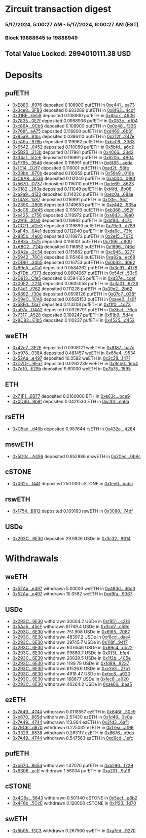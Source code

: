 # Zircuit transaction digest
### 5/17/2024, 5:00:27 AM - 5/17/2024, 6:00:27 AM (EST)
### Block 19888645 to 19888949

## Total Value Locked: 2994010111.38 USD

# Deposits
## pufETH
- [0xE880...6976](https://etherscan.io/address/0xE880D147f3a0c9AA25A721920A6C81303abd6976) deposited 0.108900 pufETH in [0xe441...ea73](https://etherscan.io/tx/0xE880D147f3a0c9AA25A721920A6C81303abd6976)
- [0x3ce8...3FB3](https://etherscan.io/address/0x3ce8eaF9894E45cCe7CcbC3B8bc07063B2303FB3) deposited 0.683289 pufETH in [0x8f63...4cdf](https://etherscan.io/tx/0x3ce8eaF9894E45cCe7CcbC3B8bc07063B2303FB3)
- [0x31BE...6e58](https://etherscan.io/address/0x31BE709A81b61d86872c52e43d6f2d33e4ED6e58) deposited 0.108900 pufETH in [0x65c7...4606](https://etherscan.io/tx/0x31BE709A81b61d86872c52e43d6f2d33e4ED6e58)
- [0x7835...0E7f](https://etherscan.io/address/0x7835aC2C279E43A51BCa48C82facdDa0630B0E7f) deposited 0.0998906 pufETH in [0x053c...df04](https://etherscan.io/tx/0x7835aC2C279E43A51BCa48C82facdDa0630B0E7f)
- [0xc86A...9Cb5](https://etherscan.io/address/0xc86AA6c825b2BdF7C7b1b4cA7cFf8f2732719Cb5) deposited 0.108900 pufETH in [0x0c48...f336](https://etherscan.io/tx/0xc86AA6c825b2BdF7C7b1b4cA7cFf8f2732719Cb5)
- [0x768f...aA75](https://etherscan.io/address/0x768feaBbA7D3E6aD4AdE9a664b4396BD0619aA75) deposited 0.116800 pufETH in [0xd469...6b6f](https://etherscan.io/tx/0x768feaBbA7D3E6aD4AdE9a664b4396BD0619aA75)
- [0x85a9...81bc](https://etherscan.io/address/0x85a93B3384DC4f786a4889958Ce4D71a08C881bc) deposited 0.0396110 pufETH in [0x212f...247e](https://etherscan.io/tx/0x85a93B3384DC4f786a4889958Ce4D71a08C881bc)
- [0xcA9a...978b](https://etherscan.io/address/0xcA9af1900C009AEa3c1F9C1d298ff9Ec273e978b) deposited 0.119962 pufETH in [0xbc09...3363](https://etherscan.io/tx/0xcA9af1900C009AEa3c1F9C1d298ff9Ec273e978b)
- [0x6542...0452](https://etherscan.io/address/0x6542E8c4c2989A5615CB075Eaf9Dd75dDc860452) deposited 0.110059 pufETH in [0x5bfd...a6c2](https://etherscan.io/tx/0x6542E8c4c2989A5615CB075Eaf9Dd75dDc860452)
- [0x5B23...313b](https://etherscan.io/address/0x5B2379165FC7692DA57aFb26F7521BD7e357313b) deposited 0.117981 pufETH in [0x4066...23d2](https://etherscan.io/tx/0x5B2379165FC7692DA57aFb26F7521BD7e357313b)
- [0x34af...5CeE](https://etherscan.io/address/0x34afaB2aF39B5AB50403875289c7EAe8730c5CeE) deposited 0.116991 pufETH in [0x620b...4904](https://etherscan.io/tx/0x34afaB2aF39B5AB50403875289c7EAe8730c5CeE)
- [0xF765...9546](https://etherscan.io/address/0xF7659DBf1062248E00809cceE43C8B11a29F9546) deposited 0.116991 pufETH in [0x6f83...aeda](https://etherscan.io/tx/0xF7659DBf1062248E00809cceE43C8B11a29F9546)
- [0x1E14...D2f7](https://etherscan.io/address/0x1E1434F2dc217384F94F81dCb4e97D48b7fcD2f7) deposited 0.116001 pufETH in [0xad2f...58fe](https://etherscan.io/tx/0x1E1434F2dc217384F94F81dCb4e97D48b7fcD2f7)
- [0x38bb...870b](https://etherscan.io/address/0x38bbf8f0038CD05a6a1d3B2e12307D76c2DC870b) deposited 0.110059 pufETH in [0x58e9...016e](https://etherscan.io/tx/0x38bbf8f0038CD05a6a1d3B2e12307D76c2DC870b)
- [0xC9A8...b536](https://etherscan.io/address/0xC9A8166BBcDA338f4ed25cC439c3fd504f38b536) deposited 0.112040 pufETH in [0xa004...096f](https://etherscan.io/tx/0xC9A8166BBcDA338f4ed25cC439c3fd504f38b536)
- [0x5670...D737](https://etherscan.io/address/0x56703B11BC9AC67Aa4362877033A5c5a8AE4D737) deposited 0.115010 pufETH in [0xde69...8623](https://etherscan.io/tx/0x56703B11BC9AC67Aa4362877033A5c5a8AE4D737)
- [0x0182...263a](https://etherscan.io/address/0x0182254F7df369861A5726AE043c4cA9830B263a) deposited 0.111049 pufETH in [0xf4fd...8b08](https://etherscan.io/tx/0x0182254F7df369861A5726AE043c4cA9830B263a)
- [0xa2a9...d133](https://etherscan.io/address/0xa2a9ed802F855784b1361FE4e84eb47F9Da9d133) deposited 0.114020 pufETH in [0xec0a...68ae](https://etherscan.io/tx/0xa2a9ed802F855784b1361FE4e84eb47F9Da9d133)
- [0x14A8...1a87](https://etherscan.io/address/0x14A8396292d46c344738aC5515FF73fBE55A1a87) deposited 0.116991 pufETH in [0xf3fe...f6cf](https://etherscan.io/tx/0x14A8396292d46c344738aC5515FF73fBE55A1a87)
- [0x2390...2808](https://etherscan.io/address/0x2390A41D9d5fe7E9CF64eDa6a8c54947D3692808) deposited 0.149653 pufETH in [0xe442...535a](https://etherscan.io/tx/0x2390A41D9d5fe7E9CF64eDa6a8c54947D3692808)
- [0xdcC9...Bd45](https://etherscan.io/address/0xdcC96F0Da661D36AEA98487e684805AcfBE2Bd45) deposited 0.115010 pufETH in [0xb366...952f](https://etherscan.io/tx/0xdcC96F0Da661D36AEA98487e684805AcfBE2Bd45)
- [0xe425...c756](https://etherscan.io/address/0xe4255aC6DfB620D0179CC1a46f4AE8973153c756) deposited 0.118972 pufETH in [0xa6d3...38a0](https://etherscan.io/tx/0xe4255aC6DfB620D0179CC1a46f4AE8973153c756)
- [0x291E...81a0](https://etherscan.io/address/0x291EF202B2C84bD7Cc0556Cbd4742875B67181a0) deposited 0.119962 pufETH in [0xbf93...4c74](https://etherscan.io/tx/0x291EF202B2C84bD7Cc0556Cbd4742875B67181a0)
- [0xCC71...dDe3](https://etherscan.io/address/0xCC712D8A2cB82c95E17B32Cdc2048ddE44dddDe3) deposited 0.119890 pufETH in [0x79e9...d789](https://etherscan.io/tx/0xCC712D8A2cB82c95E17B32Cdc2048ddE44dddDe3)
- [0xaF4b...0Ae1](https://etherscan.io/address/0xaF4b9F6c17F65ED2668aEb370CC9014CCbb40Ae1) deposited 0.112040 pufETH in [0xda6c...73fc](https://etherscan.io/tx/0xaF4b9F6c17F65ED2668aEb370CC9014CCbb40Ae1)
- [0x885b...4e00](https://etherscan.io/address/0x885b7d2AB00Aa64d42B29A98cB22E97F48644e00) deposited 0.118972 pufETH in [0x2e15...7b70](https://etherscan.io/tx/0x885b7d2AB00Aa64d42B29A98cB22E97F48644e00)
- [0xB83a...1575](https://etherscan.io/address/0xB83a01f3385Eb9E6b09CB0bBfBC9629943781575) deposited 0.116001 pufETH in [0x7166...c800](https://etherscan.io/tx/0xB83a01f3385Eb9E6b09CB0bBfBC9629943781575)
- [0xA8C2...724b](https://etherscan.io/address/0xA8C2d07c7a24A5a24226d747d1F4b44C3Edd724b) deposited 0.116852 pufETH in [0x1696...746d](https://etherscan.io/tx/0xA8C2d07c7a24A5a24226d747d1F4b44C3Edd724b)
- [0x9A2a...2c34](https://etherscan.io/address/0x9A2a6F6cB23be5c47913C167658f61E7FE732c34) deposited 0.115862 pufETH in [0xc945...3277](https://etherscan.io/tx/0x9A2a6F6cB23be5c47913C167658f61E7FE732c34)
- [0x5942...76C4](https://etherscan.io/address/0x594299DfAe486FB1eE6daeC892E54E3F25D376C4) deposited 0.115466 pufETH in [0xa82a...ec68](https://etherscan.io/tx/0x594299DfAe486FB1eE6daeC892E54E3F25D376C4)
- [0xDD91...30b5](https://etherscan.io/address/0xDD91B8d74A94cbCDAB8D1fA0B3a1763531b830b5) deposited 0.116753 pufETH in [0x0b33...d062](https://etherscan.io/tx/0xDD91B8d74A94cbCDAB8D1fA0B3a1763531b830b5)
- [0x89eA...aCa1](https://etherscan.io/address/0x89eAa010d3e45A36D6e7200D202905bedA85aCa1) deposited 0.0584262 pufETH in [0x3c91...4178](https://etherscan.io/tx/0x89eAa010d3e45A36D6e7200D202905bedA85aCa1)
- [0xd7Db...f373](https://etherscan.io/address/0xd7Dbc36158Be522918A573A84998d7336e04f373) deposited 0.0604067 pufETH in [0x54cf...53c9](https://etherscan.io/tx/0xd7Dbc36158Be522918A573A84998d7336e04f373)
- [0xD913...Cfe5](https://etherscan.io/address/0xD9137Bac972eD1a439380201f1b3A9303cbfCfe5) deposited 0.0594165 pufETH in [0xd37e...ccef](https://etherscan.io/tx/0xD9137Bac972eD1a439380201f1b3A9303cbfCfe5)
- [0x00F2...2214](https://etherscan.io/address/0x00F21d4B36ef01f1bE23Eeb4A60AeC7E86682214) deposited 0.0605058 pufETH in [0x3a01...6728](https://etherscan.io/tx/0x00F21d4B36ef01f1bE23Eeb4A60AeC7E86682214)
- [0xF4d1...f762](https://etherscan.io/address/0xF4d181ADB0b481366671C999DD7718322F79f762) deposited 0.111228 pufETH in [0x09e2...2b62](https://etherscan.io/tx/0xF4d181ADB0b481366671C999DD7718322F79f762)
- [0x6892...f30e](https://etherscan.io/address/0x6892c6264059e234649e9624e62f980205a7f30e) deposited 0.0598126 pufETH in [0x07c7...038f](https://etherscan.io/tx/0x6892c6264059e234649e9624e62f980205a7f30e)
- [0x09eC...1CA9](https://etherscan.io/address/0x09eC5E53FABcd9a3670d26942500196e137B1CA9) deposited 0.0585153 pufETH in [0xaee0...1a9f](https://etherscan.io/tx/0x09eC5E53FABcd9a3670d26942500196e137B1CA9)
- [0x58Fd...f3a7](https://etherscan.io/address/0x58Fd89D463CA11221fe4C79e54C7Ed5E74F0f3a7) deposited 0.113208 pufETH in [0xf1f0...4d73](https://etherscan.io/tx/0x58Fd89D463CA11221fe4C79e54C7Ed5E74F0f3a7)
- [0xa97a...D4A2](https://etherscan.io/address/0xa97a4667E76271e7AAD53dcC010c69c48f69D4A2) deposited 0.0326791 pufETH in [0x3bcf...76cb](https://etherscan.io/tx/0xa97a4667E76271e7AAD53dcC010c69c48f69D4A2)
- [0x7317...A528](https://etherscan.io/address/0x73178bEf44C3E4b095F8aE1fAbc47412B9d6A528) deposited 0.109247 pufETH in [0x51b9...5d4e](https://etherscan.io/tx/0x73178bEf44C3E4b095F8aE1fAbc47412B9d6A528)
- [0x8C83...E1b5](https://etherscan.io/address/0x8C8388acD77AA9958393F26c37bfd3FC8429E1b5) deposited 0.110237 pufETH in [0x4525...d453](https://etherscan.io/tx/0x8C8388acD77AA9958393F26c37bfd3FC8429E1b5)
## weETH
- [0x42e7...3F2E](https://etherscan.io/address/0x42e784236896f5eCEF238Cb546edB426aBb23F2E) deposited 0.0308121 weETH in [0x8187...ba7c](https://etherscan.io/tx/0x42e784236896f5eCEF238Cb546edB426aBb23F2E)
- [0xb978...038A](https://etherscan.io/address/0xb97805155063D5674E339B7B8dD9dAfc5F98038A) deposited 0.481457 weETH in [0x65e4...9534](https://etherscan.io/tx/0xb97805155063D5674E339B7B8dD9dAfc5F98038A)
- [0x52Aa...e497](https://etherscan.io/address/0x52Aa899454998Be5b000Ad077a46Bbe360F4e497) deposited 10.0582 weETH in [0x2c28...1471](https://etherscan.io/tx/0x52Aa899454998Be5b000Ad077a46Bbe360F4e497)
- [0xD7DF...BFa7](https://etherscan.io/address/0xD7DF7E085214743530afF339aFC420c7c720BFa7) deposited 0.0262239 weETH in [0x9cb0...1eb4](https://etherscan.io/tx/0xD7DF7E085214743530afF339aFC420c7c720BFa7)
- [0x7d10...E29b](https://etherscan.io/address/0x7d10E521925067796cA40E8EF67e95053051E29b) deposited 9.60000 weETH in [0x7b75...1595](https://etherscan.io/tx/0x7d10E521925067796cA40E8EF67e95053051E29b)
## ETH
- [0x71F1...6B77](https://etherscan.io/address/0x71F1516380eDe2DA3834CE1da3B6e613e9596B77) deposited 0.0160000 ETH in [0xe63c...bce9](https://etherscan.io/tx/0x71F1516380eDe2DA3834CE1da3B6e613e9596B77)
- [0x0D46...8b9f](https://etherscan.io/address/0x0D469BD5B6a91149875dd37583111747Bc368b9f) deposited 0.0421530 ETH in [0xcfb1...ea6a](https://etherscan.io/tx/0x0D469BD5B6a91149875dd37583111747Bc368b9f)
## rsETH
- [0xC5ad...d40b](https://etherscan.io/address/0xC5ad9ad004e6BF5F5B3F84587f672fe8bD87d40b) deposited 0.987644 rsETH in [0x432a...4264](https://etherscan.io/tx/0xC5ad9ad004e6BF5F5B3F84587f672fe8bD87d40b)
## mswETH
- [0x5D0c...A496](https://etherscan.io/address/0x5D0cfFaA5C674b4e4C95f1288cD273E12AE1A496) deposited 0.952886 mswETH in [0x20ec...0b9c](https://etherscan.io/tx/0x5D0cfFaA5C674b4e4C95f1288cD273E12AE1A496)
## cSTONE
- [0x062c...f441](https://etherscan.io/address/0x062ceFe1C4522Da51DaE2A2b027433260377f441) deposited 250.000 cSTONE in [0x1ee0...babc](https://etherscan.io/tx/0x062ceFe1C4522Da51DaE2A2b027433260377f441)
## rswETH
- [0x1754...B812](https://etherscan.io/address/0x1754439Ca455995064E27EAD2096808E7fb8B812) deposited 0.109163 rswETH in [0x3080...74df](https://etherscan.io/tx/0x1754439Ca455995064E27EAD2096808E7fb8B812)
## USDe
- [0x293C...6E30](https://etherscan.io/address/0x293C6937D8D82e05B01335F7B33FBA0c8e256E30) deposited 29.9826 USDe in [0x3c32...8614](https://etherscan.io/tx/0x293C6937D8D82e05B01335F7B33FBA0c8e256E30)
# Withdrawals
## weETH
- [0x52Aa...e497](https://etherscan.io/address/0x52Aa899454998Be5b000Ad077a46Bbe360F4e497) withdrawn 5.00000 weETH in [0x483d...d6d3](https://etherscan.io/tx/0x52Aa899454998Be5b000Ad077a46Bbe360F4e497)
- [0x52Aa...e497](https://etherscan.io/address/0x52Aa899454998Be5b000Ad077a46Bbe360F4e497) withdrawn 10.0582 weETH in [0xd9fa...9067](https://etherscan.io/tx/0x52Aa899454998Be5b000Ad077a46Bbe360F4e497)
## USDe
- [0x293C...6E30](https://etherscan.io/address/0x293C6937D8D82e05B01335F7B33FBA0c8e256E30) withdrawn 30604.2 USDe in [0xf951...c218](https://etherscan.io/tx/0x293C6937D8D82e05B01335F7B33FBA0c8e256E30)
- [0x5Aa5...45cF](https://etherscan.io/address/0x5Aa5D1Ce3c082b16F700D47576FE5Ea1Ac4045cF) withdrawn 81749.4 USDe in [0x3cd7...c59c](https://etherscan.io/tx/0x5Aa5D1Ce3c082b16F700D47576FE5Ea1Ac4045cF)
- [0x293C...6E30](https://etherscan.io/address/0x293C6937D8D82e05B01335F7B33FBA0c8e256E30) withdrawn 751.908 USDe in [0x69f5...7087](https://etherscan.io/tx/0x293C6937D8D82e05B01335F7B33FBA0c8e256E30)
- [0x293C...6E30](https://etherscan.io/address/0x293C6937D8D82e05B01335F7B33FBA0c8e256E30) withdrawn 48397.2 USDe in [0xf8cd...dae4](https://etherscan.io/tx/0x293C6937D8D82e05B01335F7B33FBA0c8e256E30)
- [0x293C...6E30](https://etherscan.io/address/0x293C6937D8D82e05B01335F7B33FBA0c8e256E30) withdrawn 39745.7 USDe in [0x118f...94f7](https://etherscan.io/tx/0x293C6937D8D82e05B01335F7B33FBA0c8e256E30)
- [0x293C...6E30](https://etherscan.io/address/0x293C6937D8D82e05B01335F7B33FBA0c8e256E30) withdrawn 60.6546 USDe in [0x99c4...db22](https://etherscan.io/tx/0x293C6937D8D82e05B01335F7B33FBA0c8e256E30)
- [0x293C...6E30](https://etherscan.io/address/0x293C6937D8D82e05B01335F7B33FBA0c8e256E30) withdrawn 99860.7 USDe in [0x013f...bfa4](https://etherscan.io/tx/0x293C6937D8D82e05B01335F7B33FBA0c8e256E30)
- [0x293C...6E30](https://etherscan.io/address/0x293C6937D8D82e05B01335F7B33FBA0c8e256E30) withdrawn 20020.5 USDe in [0x1f2b...405e](https://etherscan.io/tx/0x293C6937D8D82e05B01335F7B33FBA0c8e256E30)
- [0x293C...6E30](https://etherscan.io/address/0x293C6937D8D82e05B01335F7B33FBA0c8e256E30) withdrawn 1189.79 USDe in [0xfd89...8237](https://etherscan.io/tx/0x293C6937D8D82e05B01335F7B33FBA0c8e256E30)
- [0x293C...6E30](https://etherscan.io/address/0x293C6937D8D82e05B01335F7B33FBA0c8e256E30) withdrawn 61526.6 USDe in [0xc3e3...27b1](https://etherscan.io/tx/0x293C6937D8D82e05B01335F7B33FBA0c8e256E30)
- [0x293C...6E30](https://etherscan.io/address/0x293C6937D8D82e05B01335F7B33FBA0c8e256E30) withdrawn 4918.47 USDe in [0xfec8...a920](https://etherscan.io/tx/0x293C6937D8D82e05B01335F7B33FBA0c8e256E30)
- [0x293C...6E30](https://etherscan.io/address/0x293C6937D8D82e05B01335F7B33FBA0c8e256E30) withdrawn 168877 USDe in [0xfec8...a920](https://etherscan.io/tx/0x293C6937D8D82e05B01335F7B33FBA0c8e256E30)
- [0x293C...6E30](https://etherscan.io/address/0x293C6937D8D82e05B01335F7B33FBA0c8e256E30) withdrawn 40264.2 USDe in [0xae66...baa5](https://etherscan.io/tx/0x293C6937D8D82e05B01335F7B33FBA0c8e256E30)
## ezETH
- [0x7A49...4744](https://etherscan.io/address/0x7A493Be5c2ce014cD049Bf178a1ac0Db1B434744) withdrawn 0.0118557 ezETH in [0x646f...30c9](https://etherscan.io/tx/0x7A493Be5c2ce014cD049Bf178a1ac0Db1B434744)
- [0xb670...865d](https://etherscan.io/address/0xb670f5a55131c7EB414913b486E69f53FcD1865d) withdrawn 2.57430 ezETH in [0x1d46...0e0a](https://etherscan.io/tx/0xb670f5a55131c7EB414913b486E69f53FcD1865d)
- [0x7A49...4744](https://etherscan.io/address/0x7A493Be5c2ce014cD049Bf178a1ac0Db1B434744) withdrawn 113.864 ezETH in [0x21d3...6af1](https://etherscan.io/tx/0x7A493Be5c2ce014cD049Bf178a1ac0Db1B434744)
- [0x79C6...d870](https://etherscan.io/address/0x79C6f7990377C0D10748D23e86f6B5d87f5Fd870) withdrawn 0.275032 ezETH in [0x17ea...af98](https://etherscan.io/tx/0x79C6f7990377C0D10748D23e86f6B5d87f5Fd870)
- [0x3329...8538](https://etherscan.io/address/0x3329f06191A4593D291fa444A823f2aE1cF68538) withdrawn 0.263117 ezETH in [0x8676...b9cb](https://etherscan.io/tx/0x3329f06191A4593D291fa444A823f2aE1cF68538)
- [0x7A49...4744](https://etherscan.io/address/0x7A493Be5c2ce014cD049Bf178a1ac0Db1B434744) withdrawn 0.547563 ezETH in [0xd6cd...1efc](https://etherscan.io/tx/0x7A493Be5c2ce014cD049Bf178a1ac0Db1B434744)
## pufETH
- [0xb670...865d](https://etherscan.io/address/0xb670f5a55131c7EB414913b486E69f53FcD1865d) withdrawn 1.47070 pufETH in [0xb280...f729](https://etherscan.io/tx/0xb670f5a55131c7EB414913b486E69f53FcD1865d)
- [0x6306...acff](https://etherscan.io/address/0x6306877Af2b3f1Aaf0486AE874b9332F3aC7acff) withdrawn 1.56034 pufETH in [0xa201...9a16](https://etherscan.io/tx/0x6306877Af2b3f1Aaf0486AE874b9332F3aC7acff)
## cSTONE
- [0x4D6e...5643](https://etherscan.io/address/0x4D6e9f55c1a9f8d67bc2A3814162c2640aD95643) withdrawn 0.501140 cSTONE in [0x5ecf...e8b2](https://etherscan.io/tx/0x4D6e9f55c1a9f8d67bc2A3814162c2640aD95643)
- [0x4F6b...5CcE](https://etherscan.io/address/0x4F6b673Cf365e38f09Fe7c507A61271BC2F65CcE) withdrawn 0.120000 cSTONE in [0x1f93...1d70](https://etherscan.io/tx/0x4F6b673Cf365e38f09Fe7c507A61271BC2F65CcE)
## swETH
- [0x5b05...13C3](https://etherscan.io/address/0x5b05a525f924e0008be0aad1370C01Fcd31B13C3) withdrawn 0.267500 swETH in [0xa7ed...9270](https://etherscan.io/tx/0x5b05a525f924e0008be0aad1370C01Fcd31B13C3)
